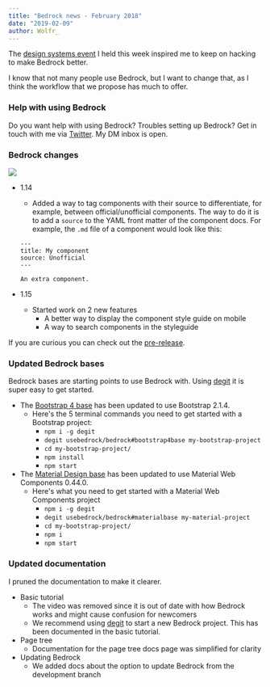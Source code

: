 ```yaml
---
title: "Bedrock news - February 2018"
date: "2019-02-09"
author: Wolfr_
---
```


The [design systems event](https://www.meetup.com/Belgian-UI-Design-Meetup/) I held this week inspired me to keep on hacking to make Bedrock better.

I know that not many people use Bedrock, but I want to change that, as I think the workflow that we propose has much to offer.

### Help with using Bedrock

Do you want help with using Bedrock? Troubles setting up Bedrock? Get in touch with me via [Twitter](https://twitter.com/wolfr_2). My DM inbox is open.

### Bedrock changes

![](http://bedrockapp.org/wp-content/uploads/2019/02/52408734-d4e8bf80-2ad3-11e9-995f-d9b0fa3aa78c.png)

- 1.14
    
    - Added a way to tag components with their source to differentiate, for example, between official/unofficial components. The way to do it is to add a `source` to the YAML front matter of the component docs. For example, the `.md` file of a component would look like this:
    
    ```
    ---
    title: My component
    source: Unofficial
    ---
    
    An extra component.
    ```
    
- 1.15
    - Started work on 2 new features
        - A better way to display the component style guide on mobile
        - A way to search components in the styleguide

If you are curious you can check out the [pre-release](https://github.com/usebedrock/bedrock/releases).

### Updated Bedrock bases

Bedrock bases are starting points to use Bedrock with. Using [degit](https://github.com/Rich-Harris/degit) it is super easy to get started.

- The [Bootstrap 4 base](http://bs4base.bedrockapp.org/) has been updated to use Bootstrap 2.1.4.
    - Here's the 5 terminal commands you need to get started with a Bootstrap project:
        - `npm i -g degit`
        - `degit usebedrock/bedrock#bootstrap4base my-bootstrap-project`
        - `cd my-bootstrap-project/`
        - `npm install`
        - `npm start`
- The [Material Design base](http://materialbase.bedrockapp.org/) has been updated to use Material Web Components 0.44.0.
    - Here's what you need to get started with a Material Web Components project
        - `npm i -g degit`
        - `degit usebedrock/bedrock#materialbase my-material-project`
        - `cd my-bootstrap-project/`
        - `npm i`
        - `npm start`

### Updated documentation

I pruned the documentation to make it clearer.

- Basic tutorial
    - The video was removed since it is out of date with how Bedrock works and might cause confusion for newcomers
    - We recommend using [degit](https://github.com/Rich-Harris/degit) to start a new Bedrock project. This has been documented in the basic tutorial.
- Page tree
    - Documentation for the page tree docs page was simplified for clarity
- Updating Bedrock
    - We added docs about the option to update Bedrock from the development branch
